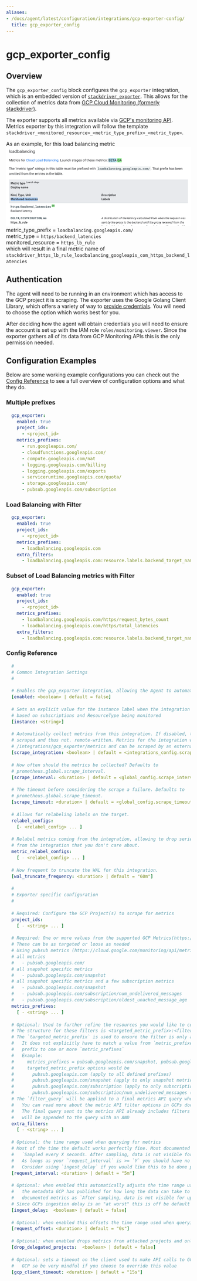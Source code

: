 ```yaml
---
aliases:
- /docs/agent/latest/configuration/integrations/gcp-exporter-config/
  title: gcp_exporter_config
---
```


# gcp_exporter_config

## Overview
The `gcp_exporter_config` block configures the `gcp_exporter` integration, which is an embedded version of
[`stackdriver_exporter`](https://github.com/prometheus-community/stackdriver_exporter). This allows for the collection of 
metrics data from [GCP Cloud Monitoring (formerly stackdriver)](https://cloud.google.com/monitoring/docs).

The exporter supports all metrics available via [GCP's monitoring API](https://cloud.google.com/monitoring/api/metrics_gcp). Metrics
exporter by this integration will follow the template `stackdriver_<monitored_resource>_<metric_type_prefix>_<metric_type>`. 

As an example,
for this load balancing metric
![gcp-exporter-config-metric](gcp-exporter-config-metric.png)
metric_type_prefix = `loadbalancing.googleapis.com/`\
metric_type = `https/backend_latencies`\
monitored_resource = `https_lb_rule`\
which will result in a final metric name of `stackdriver_https_lb_rule_loadbalancing_googleapis_com_https_backend_latencies`

## Authentication

The agent will need to be running in an environment which has access to the GCP project it is scraping. The exporter
uses the Google Golang Client Library, which offers a variety of way to [provide credentials](https://developers.google.com/identity/protocols/application-default-credentials).
You will need to choose the option which works best for you.

After deciding how the agent will obtain credentials you will need to ensure the account is set up with the IAM role `roles/monitoring.viewer`.
Since the exporter gathers all of its data from GCP Monitoring APIs this is the only permission needed.

## Configuration Examples

Below are some working example configurations you can check out the [Config Reference](#config-reference) to see a full
overview of configuration options and what they do.

### Multiple prefixes
```yaml
  gcp_exporter:
    enabled: true
    project_ids:
      - <project_id>
    metrics_prefixes:
      - run.googleapis.com/
      - cloudfunctions.googleapis.com/
      - compute.googleapis.com/nat
      - logging.googleapis.com/billing
      - logging.googleapis.com/exports
      - serviceruntime.googleapis.com/quota/
      - storage.googleapis.com/
      - pubsub.googleapis.com/subscription
```

### Load Balancing with Filter
```yaml
  gcp_exporter:
    enabled: true
    project_ids:
      - <project_id>
    metrics_prefixes:
      - loadbalancing.googleapis.com
    extra_filters:
      - loadbalancing.googleapis.com:resource.labels.backend_target_name="sample-value"
```

### Subset of Load Balancing metrics with Filter
```yaml
  gcp_exporter:
    enabled: true
    project_ids: 
      - <project_id>
    metrics_prefixes:
      - loadbalancing.googleapis.com/https/request_bytes_count
      - loadbalancing.googleapis.com/https/total_latencies
    extra_filters:
      - loadbalancing.googleapis.com:resource.labels.backend_target_name="sample-value"
```

### Config Reference

```yaml
  #
  # Common Integration Settings
  #
  
  # Enables the gcp_exporter integration, allowing the Agent to automatically collect metrics or expose gcp metrics 
  [enabled: <boolean> | default = false]

  # Sets an explicit value for the instance label when the integration is self-scraped. Default will be
  # based on subscriptions and ResourceType being monitored
  [instance: <string>]

  # Automatically collect metrics from this integration. If disabled, the exporter integration will be run but not 
  # scraped and thus not. remote-written. Metrics for the integration will be exposed at 
  # /integrations/gcp_exporter/metrics and can be scraped by an external process.
  [scrape_integration: <boolean> | default = <integrations_config.scrape_integrations>]

  # How often should the metrics be collected? Defaults to
  # prometheus.global.scrape_interval.
  [scrape_interval: <duration> | default = <global_config.scrape_interval>]

  # The timeout before considering the scrape a failure. Defaults to
  # prometheus.global.scrape_timeout.
  [scrape_timeout: <duration> | default = <global_config.scrape_timeout>]

  # Allows for relabeling labels on the target.
  relabel_configs:
    [- <relabel_config> ... ]

  # Relabel metrics coming from the integration, allowing to drop series
  # from the integration that you don't care about.
  metric_relabel_configs:
    [ - <relabel_config> ... ]

  # How frequent to truncate the WAL for this integration.
  [wal_truncate_frequency: <duration> | default = "60m"]

  #
  # Exporter specific configuration
  #

  # Required: Configure the GCP Project(s) to scrape for metrics
  project_ids:
    [ - <string> ... ]

  # Required: One or more values from the supported GCP Metrics(https://cloud.google.com/monitoring/api/metrics_gcp)
  # These can be as targeted or loose as needed
  # Using pubsub metrics (https://cloud.google.com/monitoring/api/metrics_gcp#gcp-pubsub) as an example
  # all metrics
  #   - pubsub.googleapis.com/
  # all snapshot specific metrics 
  #   - pubsub.googleapis.com/snapshot
  # all snapshot specific metrics and a few subscription metrics
  #   - pubsub.googleapis.com/snapshot
  #   - pubsub.googleapis.com/subscription/num_undelivered_messages
  #   - pubsub.googleapis.com/subscription/oldest_unacked_message_age
  metrics_prefixes:
    [ - <string> ... ]

  # Optional: Used to further refine the resources you would like to collect metrics from
  # The structure for these filters is <targeted_metric_prefix>:<filter_query>
  # The `targeted_metric_prefix` is used to ensure the filter is only applied to the metric_prefix(es) where it makes sense.
  #   It does not explicitly have to match a value from `metric_prefixes` but the `targeted_metric_prefix` must be at least a
  #   prefix to one or more `metric_prefixes`
  #   Example: 
  #     metrics_prefixes = pubsub.googleapis.com/snapshot, pubsub.googleapis.com/subscription/num_undelivered_messages
  #     targeted_metric_prefix options would be 
  #       pubsub.googleapis.com (apply to all defined prefixes)
  #       pubsub.googleapis.com/snapshot (apply to only snapshot metrics)
  #       pubsub.googleapis.com/subscription (apply to only subscription metrics)
  #       pubsub.googleapis.com/subscription/num_undelivered_messages (apply to only the specific subscription metric)
  # The `filter_query` will be applied to a final metrics API query when querying for metric data
  #   You can read more about the metric API filter options in GCPs documentation https://cloud.google.com/monitoring/api/v3/filters
  #   The final query sent to the metrics API already includes filters for project and metric type. Each applicable `filter_query`
  #   will be appended to the query with an AND
  extra_filters:
    [ - <string> ... ]

  # Optional: the time range used when querying for metrics
  # Most of the time the default works perfectly fine. Most documented metrics include a comments of the form 
  #   `Sampled every X seconds. After sampling, data is not visible for up to Y seconds.`
  #   As longs as your `request_interval` is >= `Y` you should have no issues
  #   Consider using `ingest_delay` if you would like this to be done programmatically or are gathering slower moving metrics
  [request_interval: <duration> | default = "5m"]

  # Optional: when enabled this automatically adjusts the time range used when querying for metrics backwards based on
  #   the metadata GCP has published for how long the data can take to be ingested. You can see the values for this in 
  #   documented metrics as `After sampling, data is not visible for up to Y seconds.`
  # Since GCPs ingestion delay is an "at worst" this is off be default to ensure data is gathered as soon as it's available  
  [ingest_delay:  <boolean> | default = false]

  # Optional: when enabled this offsets the time range used when querying for metrics by a set amount
  [request_offset: <duration> | default = "0s"]

  # Optional: when enabled drops metrics from attached projects and only fetches metrics from the explicitly configured `project_ids`
  [drop_delegated_projects:  <boolean> | default = false]

  # Optional: sets a timeout on the client used to make API calls to GCP. A single scrape can initiate numerous calls to
  #   GCP so be very mindful if you choose to override this value
  [gcp_client_timeout: <duration> | default = "15s"]
```

